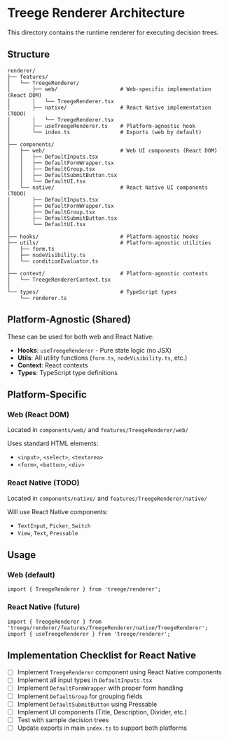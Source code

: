 # Treege Renderer Architecture

This directory contains the runtime renderer for executing decision trees.

## Structure

```
renderer/
├── features/
│   └── TreegeRenderer/
│       ├── web/                    # Web-specific implementation (React DOM)
│       │   └── TreegeRenderer.tsx
│       ├── native/                 # React Native implementation (TODO)
│       │   └── TreegeRenderer.tsx
│       ├── useTreegeRenderer.ts    # Platform-agnostic hook
│       └── index.ts                # Exports (web by default)
│
├── components/
│   ├── web/                        # Web UI components (React DOM)
│   │   ├── DefaultInputs.tsx
│   │   ├── DefaultFormWrapper.tsx
│   │   ├── DefaultGroup.tsx
│   │   ├── DefaultSubmitButton.tsx
│   │   └── DefaultUI.tsx
│   └── native/                     # React Native UI components (TODO)
│       ├── DefaultInputs.tsx
│       ├── DefaultFormWrapper.tsx
│       ├── DefaultGroup.tsx
│       ├── DefaultSubmitButton.tsx
│       └── DefaultUI.tsx
│
├── hooks/                          # Platform-agnostic hooks
├── utils/                          # Platform-agnostic utilities
│   ├── form.ts
│   ├── nodeVisibility.ts
│   └── conditionEvaluator.ts
│
├── context/                        # Platform-agnostic contexts
│   └── TreegeRendererContext.tsx
│
└── types/                          # TypeScript types
    └── renderer.ts
```

## Platform-Agnostic (Shared)

These can be used for both web and React Native:

- **Hooks**: `useTreegeRenderer` - Pure state logic (no JSX)
- **Utils**: All utility functions (`form.ts`, `nodeVisibility.ts`, etc.)
- **Context**: React contexts
- **Types**: TypeScript type definitions

## Platform-Specific

### Web (React DOM)
Located in `components/web/` and `features/TreegeRenderer/web/`

Uses standard HTML elements:
- `<input>`, `<select>`, `<textarea>`
- `<form>`, `<button>`, `<div>`

### React Native (TODO)
Located in `components/native/` and `features/TreegeRenderer/native/`

Will use React Native components:
- `TextInput`, `Picker`, `Switch`
- `View`, `Text`, `Pressable`

## Usage

### Web (default)
```tsx
import { TreegeRenderer } from 'treege/renderer';
```

### React Native (future)
```tsx
import { TreegeRenderer } from 'treege/renderer/features/TreegeRenderer/native/TreegeRenderer';
import { useTreegeRenderer } from 'treege/renderer';
```

## Implementation Checklist for React Native

- [ ] Implement `TreegeRenderer` component using React Native components
- [ ] Implement all input types in `DefaultInputs.tsx`
- [ ] Implement `DefaultFormWrapper` with proper form handling
- [ ] Implement `DefaultGroup` for grouping fields
- [ ] Implement `DefaultSubmitButton` using Pressable
- [ ] Implement UI components (Title, Description, Divider, etc.)
- [ ] Test with sample decision trees
- [ ] Update exports in main `index.ts` to support both platforms
